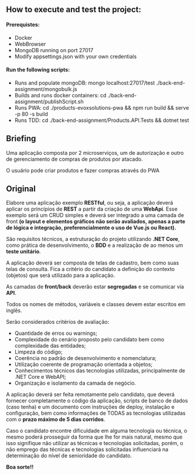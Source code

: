 ## How to execute and test the project:
#### Prerequistes:
- Docker
- WebBrowser
- MongoDB running on port 27017
- Modify appsettings.json with your own credentials
#### Run the following scripts:
- Runs and populate mongoDB: mongo localhost:27017/test ./back-end-assignment/mongobulk.js
- Builds and runs docker containers: cd ./back-end-assignment/publishScript.sh
- Runs PWA: cd ./products-evoxsolutions-pwa && npm run build && serve -p 80 -s build
- Runs TDD: cd ./back-end-assignment/Products.API.Tests && dotnet test

## Briefing
Uma aplicação composta por 2 microserviços, um de autorização e outro de gerenciamento de compras de produtos por atacado.

O usuário pode criar produtos e fazer compras através do PWA
## Original
Elabore uma aplicação exemplo **RESTful**, ou seja, a aplicação deverá aplicar os princípios de **REST** a partir da criação de uma **WebApi**. Esse exemplo será um CRUD simples e deverá ser integrado a uma camada de front **(o layout e elementos gráficos não serão avaliados, apenas a parte de lógica e integração, preferencialmente o uso de Vue.js ou React).** 
 
São requisitos técnicos, a estruturação do projeto utilizando **.NET Core**, como prática de desenvolvimento, o **BDD** e a realização de ao menos um **teste unitário**. 
 
A aplicação deverá ser composta de telas de cadastro, bem como suas telas de consulta. Fica a critério do candidato a definição do contexto (objetos) que será utilizado para a aplicação. 
 
As camadas de **front/back** deverão estar **segregadas** e se comunicar via **API**. 
 
Todos os nomes de métodos, variáveis e classes devem estar escritos em inglês. 
 
Serão considerados critérios de avaliação: 
- Quantidade de erros ou warnings;
- Complexidade do cenário proposto pelo candidato bem como complexidade das entidades; 
- Limpeza do código;
- Coerência no padrão de desenvolvimento e nomenclatura; 
- Utilização coerente de programação orientada a objetos; 
- Conhecimentos técnicos das tecnologias utilizadas, principalmente de .NET Core e WebAPI; 
 - Organização e isolamento da camada de negócio. 
 
A aplicação deverá ser feita remotamente pelo candidato, que deverá fornecer completamente o código da aplicação, scripts de banco de dados (caso tenha) e um documento com instruções de deploy, instalação e configuração, bem como informações de TODAS as tecnologias utilizadas com o **prazo máximo de 5 dias corridos**.
 
Caso o candidato encontre dificuldade em alguma tecnologia ou técnica, o mesmo poderá prosseguir da forma que lhe for mais natural, mesmo que isso signifique não utilizar as técnicas e tecnologias solicitadas, porém, o não emprego das técnicas e tecnologias solicitadas influenciará na determinação do nível de senioridade do candidato. 


**Boa sorte!!**
